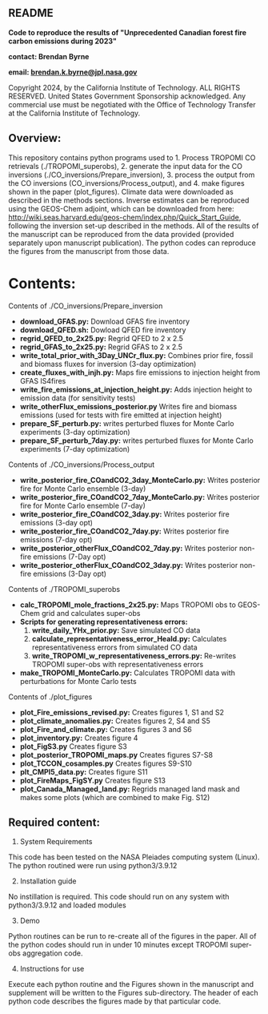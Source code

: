 ## README

**Code to reproduce the results of "Unprecedented Canadian forest fire carbon emissions during 2023"**

**contact: Brendan Byrne**

**email: brendan.k.byrne@jpl.nasa.gov**

Copyright 2024, by the California Institute of Technology. ALL RIGHTS RESERVED. United States Government Sponsorship acknowledged. Any commercial use must be negotiated with the Office of Technology Transfer at the California Institute of Technology.

## Overview:

This repository contains python programs used to 1. Process TROPOMI CO retrievals (./TROPOMI_superobs), 2. generate the input data for the CO inversions (./CO_inversions/Prepare_inversion), 3. process the output from the CO inversions (CO_inversions/Process_output), and 4. make figures shown in the paper (plot_figures). Climate data were downloaded as described in the methods sections. Inverse estimates can be reproduced using the GEOS-Chem adjoint, which can be downloaded from here: http://wiki.seas.harvard.edu/geos-chem/index.php/Quick_Start_Guide, following the inversion set-up described in the methods. All of the results of the manuscript can be reproduced from the data provided (provided separately upon manuscript publication). The python codes can reproduce the figures from the manuscript from those data.

# Contents:

Contents of ./CO_inversions/Prepare_inversion
- **download_GFAS.py:** Download GFAS fire inventory
- **download_QFED.sh:** Dowload QFED fire inventory
- **regrid_QFED_to_2x25.py:** Regrid QFED to 2 x 2.5
- **regrid_GFAS_to_2x25.py:** Regrid GFAS to 2 x 2.5
- **write_total_prior_with_3Day_UNCr_flux.py:** Combines prior fire, fossil and biomass fluxes for inversion (3-day optimization)
- **create_fluxes_with_injh.py:** Maps fire emissions to injection height from GFAS IS4fires
- **write_fire_emissions_at_injection_height.py:** Adds injection height to emission data (for sensitivity tests)
- **write_otherFlux_emissions_posterior.py** Writes fire and biomass emissions (used for tests with fire emitted at injection height)
- **prepare_SF_perturb.py:** writes perturbed fluxes for Monte Carlo experiments (3-day optimization)
- **prepare_SF_perturb_7day.py:** writes perturbed fluxes for Monte Carlo experiments (7-day optimization)

Contents of ./CO_inversions/Process_output
- **write_posterior_fire_COandCO2_3day_MonteCarlo.py:** Writes posterior fire for Monte Carlo ensemble (3-day)
- **write_posterior_fire_COandCO2_7day_MonteCarlo.py:** Writes posterior fire for Monte Carlo ensemble (7-day)
- **write_posterior_fire_COandCO2_3day.py:** Writes posterior fire emissions (3-day opt)
- **write_posterior_fire_COandCO2_7day.py:** Writes posterior fire emissions (7-day opt)
- **write_posterior_otherFlux_COandCO2_7day.py:** Writes posterior non-fire emissions (7-Day opt)
- **write_posterior_otherFlux_COandCO2_3day.py:** Writes posterior non-fire emissions (3-Day opt)

Contents of ./TROPOMI_superobs
- **calc_TROPOMI_mole_fractions_2x25.py:** Maps TROPOMI obs to GEOS-Chem grid and calculates super-obs
- **Scripts for generating representativeness errors:**
  1. **write_daily_YHx_prior.py:** Save simulated CO data
  2. **calculate_representativeness_error_Heald.py:** Calculates representativeness errors from simulated CO data
  3. **write_TROPOMI_w_representativeness_errors.py:** Re-writes TROPOMI super-obs with representativeness errors 
- **make_TROPOMI_MonteCarlo.py:** Calculates TROPOMI data with perturbations for Monte Carlo tests

Contents of ./plot_figures
- **plot_Fire_emissions_revised.py:** Creates figures 1, S1 and S2
- **plot_climate_anomalies.py:** Creates figures 2, S4 and S5
- **plot_Fire_and_climate.py:** Creates figures 3 and S6
- **plot_inventory.py:** Creates figure 4
- **plot_FigS3.py** Creates figure S3
- **plot_posterior_TROPOMI_maps.py** Creates figures S7-S8
- **plot_TCCON_cosamples.py** Creates figures S9-S10
- **plt_CMPI5_data.py:** Creates figure S11
- **plot_FireMaps_FigSY.py** Creates figure S13
- **plot_Canada_Managed_land.py:** Regrids managed land mask and makes some plots (which are combined to make Fig. S12)


## Required content:

1. System Requirements

This code has been tested on the NASA Pleiades computing system (Linux). The python routined were run using python3/3.9.12

2. Installation guide

No instillation is required. This code should run on any system with python3/3.9.12 and loaded modules

3. Demo

Python routines can be run to re-create all of the figures in the paper. All of the python codes should run in under 10 minutes except TROPOMI super-obs aggregation code.

4. Instructions for use

Execute each python routine and the Figures shown in the manuscript and supplement will be written to the Figures sub-directory. The header of each python code describes the figures made by that particular code.

